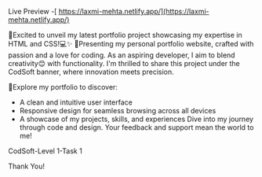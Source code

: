 Live Preview -[ https://laxmi-mehta.netlify.app/](https://laxmi-mehta.netlify.app/)

🚀Excited to unveil my latest portfolio project showcasing my expertise in HTML and CSS!💻✨ 
🎨Presenting my personal portfolio website, crafted with passion and a love for coding.
As an aspiring developer, I aim to blend creativity😊 with functionality. I'm thrilled to share this project under the CodSoft banner, where innovation meets precision.

🌟Explore my portfolio to discover:
- A clean and intuitive user interface
- Responsive design for seamless browsing across all devices
- A showcase of my projects, skills, and experiences Dive into my journey through code and design. Your feedback and support mean the world to me!
  
CodSoft-Level 1-Task 1

Thank You!
